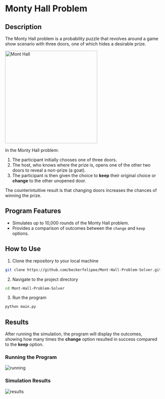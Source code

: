 # Monty Hall Problem

## Description

The Monty Hall problem is a probability puzzle that revolves around a game show scenario with three doors, one of which hides a desirable prize.

<img alt="Mont Hall" height="300" width="300" src="https://cdn.discordapp.com/attachments/1200737677486608446/1200747268047912970/2.jpeg?ex=65c74e09&is=65b4d909&hm=fc4ff8406108e619275a724408e4313f9fbfad58ebdeb0fb5e42afe0ae40ce4c&">

In the Monty Hall problem:

1. The participant initially chooses one of three doors.
2. The host, who knows where the prize is, opens one of the other two doors to reveal a non-prize (a goat).
3. The participant is then given the choice to **keep** their original choice or **change** to the other unopened door.

The counterintuitive result is that changing doors increases the chances of winning the prize.

## Program Features

- Simulates up to 10,000 rounds of the Monty Hall problem.
- Provides a comparison of outcomes between the ```change``` and ```keep``` options.

## How to Use

1. Clone the repository to your local machine
```bash
git clone https://github.com/beckerfelipee/Mont-Hall-Problem-Solver.git
```
2. Navigate to the project directory
```bash
cd Mont-Hall-Problem-Solver
```
3. Run the program
```bash
python main.py
```

## Results

After running the simulation, the program will display the outcomes, showing how many times the **change** option resulted in success compared to the **keep** option.

### Running the Program

<img alt="running" src="https://cdn.discordapp.com/attachments/1200737677486608446/1200751039708672050/running.png?ex=65c7518c&is=65b4dc8c&hm=817c86761519461cf8f39f4bd472ee2c384bad7e5784731c9a7a34f8d0ec141f&">

### Simulation Results

<img alt="results" src="https://cdn.discordapp.com/attachments/1200737677486608446/1200751039364747264/result.png?ex=65c7518c&is=65b4dc8c&hm=55e7ef3cf16a1d7d017ef4a89ae116696d3ea3dcd37074d8cc1a0f04ca098cda&">
